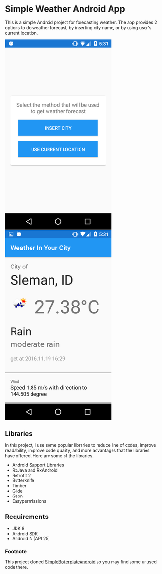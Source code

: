 # Simple Weather Android App

This is a simple Android project for forecasting weather. The app provides 2 options to do weather forecast, 
by inserting city name, or by using user's current location.
 
<img src="screenshot_main.png" width="350">
<img src="screenshot_detail.png" width="350">

## Libraries

In this project, I use some popular libraries to reduce line of codes, improve readability, improve code quality,
and more advantages that the libraries have offered. Here are some of the libraries.

- Android Support Libraries
- RxJava and RxAndroid
- Retrofit 2
- Butterknife
- Timber
- Glide
- Gson
- Easypermissions

## Requirements

- JDK 8
- Android SDK
- Android N (API 25)

### Footnote

This project cloned [SimpleBoilerplateAndroid](https://github.com/kukuhsain/SimpleBoilerplateAndroid) 
so you may find some unused code there.